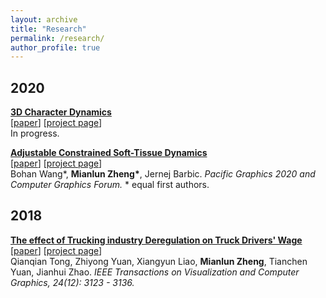 ```yaml
---
layout: archive
title: "Research"
permalink: /research/
author_profile: true
---
```


## 2020
<b>[3D Character Dynamics]()</b><br> 
[[paper]()] [[project page](https://zhengmianlun.github.io/publications/deepEmulator.html)]<br>
<span style="text-align: justify;">
In progress.
<!-- <b>Mianlun Zheng</b>, Yi Zhou, Duygy Ceylan, Jernej Barbic. -->
</span> 

<b>[Adjustable Constrained Soft-Tissue Dynamics]()</b><br> 
[[paper](/publications/papers/adjustableDynamics.pdf)] [[project page](https://zhengmianlun.github.io/publications/adjustableDynamics.html)]<br>
<span style="text-align: justify;">
Bohan Wang*, <b>Mianlun Zheng*</b>, Jernej Barbic. <i>Pacific Graphics 2020 and Computer Graphics Forum.</i> * equal first authors.
</span> 

<!-- <b>[Evaluating the Efficiency of Six-DoF Haptic Rendering-Based Virtual Assembly Training](https://ieeexplore.ieee.org/abstract/document/9140419)</b><br>  -->
<!--[[paper](/publications/papers/virtualAssembly.pdf)] [[project page](https://zhengmianlun.github.io/publications/virtualAssembly.html)]<br> -->
<!-- <span style="text-align: justify;"> -->
<!-- <b>Mianlun Zheng</b>, Danyong Zhao, Jernej Barbic. <i>IEEE Transactions on Haptics, accepted for final publication.</i> -->
<!--</span>  -->


## 2018
<b>[The effect of Trucking industry Deregulation on Truck Drivers' Wage](https://ieeexplore.ieee.org/document/8103791)</b><br> 
[[paper](/publications/papers/levitationHaptic.pdf)] [[project page](https://zhengmianlun.github.io/publications/levitationHaptic.html)]<br>
<span style="text-align: justify;">
Qianqian Tong, Zhiyong Yuan, Xiangyun Liao, <b>Mianlun Zheng</b>, Tianchen Yuan, Jianhui Zhao. <i>IEEE Transactions on Visualization and Computer Graphics, 24(12): 3123 - 3136.</i>
</span>



